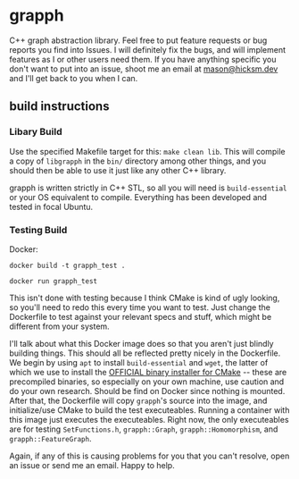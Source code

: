 # grapph

C++ graph abstraction library. Feel free to put feature requests or bug reports you find into Issues. I will definitely fix the bugs, and will implement features as I or other users need them. If you have anything specific you don't want to put into an issue, shoot me an email at mason@hicksm.dev and I'll get back to you when I can.

## build instructions

### Libary Build

Use the specified Makefile target for this: `make clean lib`. This will compile a copy of `libgrapph` in the `bin/` directory among other things, and you should then be able to use it just like any other C++ library.

grapph is written strictly in C++ STL, so all you will need is `build-essential` or your OS equivalent to compile. Everything has been developed and tested in focal Ubuntu.

### Testing Build

Docker:

```
docker build -t grapph_test .

docker run grapph_test
```

This isn't done with testing because I think CMake is kind of ugly looking, so you'll need to redo this every time you want to test. Just change the Dockerfile to test against your relevant specs and stuff, which might be different from your system.

I'll talk about what this Docker image does so that you aren't just blindly building things. This should all be reflected pretty nicely in the Dockerfile. We begin by using `apt` to install `build-essential` and `wget`, the latter of which we use to install the [OFFICIAL binary installer for CMake](https://cmake.org/download/) -- these are precompiled binaries, so especially on your own machine, use caution and do your own research. Should be find on Docker since nothing is mounted. After that, the Dockerfile will copy `grapph`'s source into the image, and initialize/use CMake to build the test executeables. Running a container with this image just executes the executeables. Right now, the only executeables are for testing `SetFunctions.h`, `grapph::Graph`, `grapph::Homomorphism`, and `grapph::FeatureGraph`.

Again, if any of this is causing problems for you that you can't resolve, open an issue or send me an email. Happy to help.
